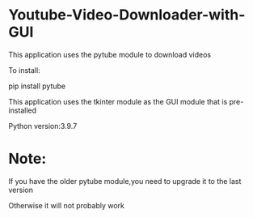 # Youtube-Video-Downloader-with-GUI
This application uses the pytube module to download videos

To install:

pip install pytube

This application uses the tkinter module as the GUI module that is pre-installed

Python version:3.9.7

# Note:

If you have the older pytube module,you need to upgrade it to the last version

Otherwise it will not probably work
